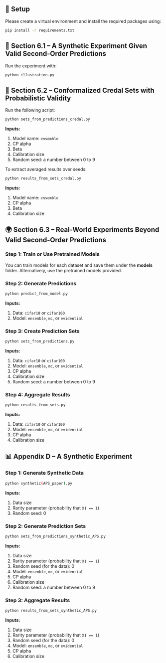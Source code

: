 ## 🔧 Setup

Please create a virtual environment and install the required packages using:

```bash
pip install -r requirements.txt
```

## 🧪 Section 6.1 – A Synthetic Experiment Given Valid Second-Order Predictions

Run the experiment with:

```bash
python illustration.py
```

## 🔄 Section 6.2 – Conformalized Credal Sets with Probabilistic Validity

Run the following script:

```bash
python sets_from_predictions_credal.py
```

**Inputs:**

1. Model name: `ensemble`
2. CP alpha
3. Beta
4. Calibration size
5. Random seed: a number between 0 to 9

To extract averaged results over seeds:

```bash
python results_from_sets_credal.py
```

**Inputs:**

1. Model name: `ensemble`
2. CP alpha
3. Beta
4. Calibration size



## 🌍 Section 6.3 – Real-World Experiments Beyond Valid Second-Order Predictions

### Step 1: Train or Use Pretrained Models

You can train models for each dataset and save them under the **models** folder.
Alternatively, use the pretrained models provided.

### Step 2: Generate Predictions

```bash
python predict_from_model.py
```

**Inputs:**

1. Data: `cifar10` or `cifar100`
2. Model: `ensemble`, `mc`, or `evidential`

### Step 3: Create Prediction Sets

```bash
python sets_from_predictions.py
```

**Inputs:**

1. Data: `cifar10` or `cifar100`
2. Model: `ensemble`, `mc`, or `evidential`
3. CP alpha
4. Calibration size
5. Random seed: a number between 0 to 9

### Step 4: Aggregate Results

```bash
python results_from_sets.py
```

**Inputs:**

1. Data: `cifar10` or `cifar100`
2. Model: `ensemble`, `mc`, or `evidential`
3. CP alpha
4. Calibration size



## 📊 Appendix D – A Synthetic Experiment

### Step 1: Generate Synthetic Data

```bash
python synthetic(APS_paper).py
```

**Inputs:**

1. Data size
2. Rarity parameter (probability that `X1 == 1`)
3. Random seed: 0

### Step 2: Generate Prediction Sets

```bash
python sets_from_predictions_synthetic_APS.py
```

**Inputs:**

1. Data size
2. Rarity parameter (probability that `X1 == 1`)
3. Random seed (for the data): 0
4. Model: `ensemble`, `mc`, or `evidential`
5. CP alpha
6. Calibration size
7. Random seed: a number between 0 to 9

### Step 3: Aggregate Results

```bash
python results_from_sets_synthetic_APS.py
```

**Inputs:**

1. Data size
2. Rarity parameter (probability that `X1 == 1`)
3. Random seed (for the data): 0
4. Model: `ensemble`, `mc`, or `evidential`
5. CP alpha
6. Calibration size